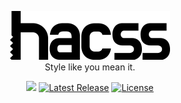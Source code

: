 <p align="center">
  <a href="https://hacss.io" target="_blank"><img width="256" src="https://raw.githubusercontent.com/hacss/assets/master/logos/hacss-black.svg"></a><br>
  Style like you mean it.
</p>

<p align="center">
  <a href="https://github.com/hacss/shortcuts/actions?query=workflow%3ABuild"><img src="https://github.com/hacss/shortcuts/workflows/Build/badge.svg"></a>
  <a href="https://www.npmjs.com/package/@hacss/shortcuts"><img src="https://img.shields.io/npm/v/@hacss/shortcuts.svg" alt="Latest Release"></a>
  <a href="https://github.com/hacss/shortcuts/blob/master/LICENSE"><img src="https://img.shields.io/npm/l/@hacss/shortcuts.svg" alt="License"></a>
</p>
